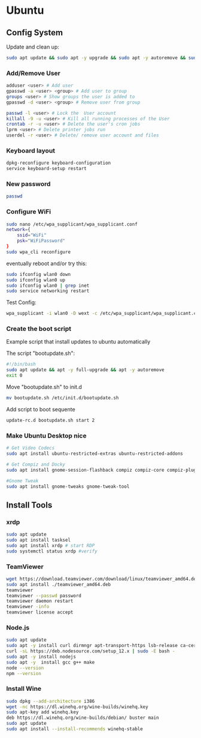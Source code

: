 # Ubuntu

## Config System

Update and clean up:

``` sh
sudo apt update && sudo apt -y upgrade && sudo apt -y autoremove && sudo apt -y autoclean
```

### Add/Remove User

``` sh
adduser <user> # Add user
gpasswd -a <user> <group> # Add user to group
groups <user> # Show groups the user is added to
gpasswd -d <user> <group> # Remove user from group

passwd -l <user> # Lock the  User account
killall -9 -u <user> # Kill all running processes of the User
crontab -r -u <user> # Delete the user's cron jobs
lprm <user> # Delete printer jobs run
userdel -r <user> # Delete/ remove user account and files
```

### Keyboard layout

``` sh
dpkg-reconfigure keyboard-configuration
service keyboard-setup restart
```

### New password

``` sh
passwd
```

### Configure WiFi

``` sh
sudo nano /etc/wpa_supplicant/wpa_supplicant.conf
network={
    ssid="WiFi"
    psk="WiFiPassword"
}
sudo wpa_cli reconfigure
```

eventually reboot and/or try this:

``` sh
sudo ifconfig wlan0 down
sudo ifconfig wlan0 up
sudo ifconfig wlan0 | grep inet
sudo service networking restart
```

Test Config:

``` sh
wpa_supplicant -i wlan0 -D wext -c /etc/wpa_supplicant/wpa_supplicant.conf -d
```

### Create the boot script

Example script that install updates to ubuntu automatically

The script "bootupdate.sh":

``` sh
#!/bin/bash
sudo apt update && apt -y full-upgrade && apt -y autoremove
exit 0
```

Move "bootupdate.sh" to init.d

``` sh
mv bootupdate.sh /etc/init.d/bootupdate.sh
```

Add script to boot sequente

``` sh
update-rc.d bootupdate.sh start 2
```

### Make Ubuntu Desktop nice

``` sh
# Get Video Codecs
sudo apt install ubuntu-restricted-extras ubuntu-restricted-addons

# Get Compiz and Docky
sudo apt install gnome-session-flashback compiz compiz-core compiz-plugins compiz-plugins-default compiz-plugins-extra compiz-plugins-main compiz-plugins-main-default compiz-plugins-main-dev compizconfig-settings-manager docky

#Gnome Tweak
sudo apt install gnome-tweaks gnome-tweak-tool
```

## Install Tools

### xrdp

``` sh
sudo apt update
sudo apt install tasksel
sudo apt install xrdp # start RDP
sudo systemctl status xrdp #verify
```

### TeamViewer

``` sh
wget https://download.teamviewer.com/download/linux/teamviewer_amd64.deb
sudo apt install ./teamviewer_amd64.deb
teamviewer
teamviewer --passwd password
teamviewer daemon restart
teamviewer -info
teamviewer license accept
```

### Node.js

``` sh
sudo apt update
sudo apt -y install curl dirmngr apt-transport-https lsb-release ca-certificates
curl -sL https://deb.nodesource.com/setup_12.x | sudo -E bash -
sudo apt -y install nodejs
sudo apt -y  install gcc g++ make
node --version
npm --version
```

### Install Wine

``` sh
sudo dpkg --add-architecture i386
wget -nc https://dl.winehq.org/wine-builds/winehq.key
sudo apt-key add winehq.key
deb https://dl.winehq.org/wine-builds/debian/ buster main
sudo apt update
sudo apt install --install-recommends winehq-stable
```
